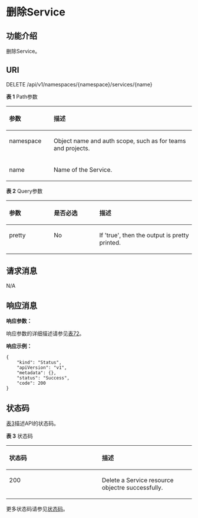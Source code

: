 # 删除Service<a name="cci_02_3049"></a>

## 功能介绍<a name="se5309007813b47538be7080cd63898e3"></a>

删除Service。

## URI<a name="s6d0d073ca7cd41c79bd61a816536f9a2"></a>

DELETE /api/v1/namespaces/\{namespace\}/services/\{name\}

**表 1**  Path参数

<a name="table1696332124519"></a>
<table><thead align="left"><tr id="row11961332194516"><th class="cellrowborder" valign="top" width="24%" id="mcps1.2.3.1.1"><p id="p396032144518"><a name="p396032144518"></a><a name="p396032144518"></a>参数</p>
</th>
<th class="cellrowborder" valign="top" width="76%" id="mcps1.2.3.1.2"><p id="p18962325454"><a name="p18962325454"></a><a name="p18962325454"></a>描述</p>
</th>
</tr>
</thead>
<tbody><tr id="row9960327457"><td class="cellrowborder" valign="top" width="24%" headers="mcps1.2.3.1.1 "><p id="p1496113214456"><a name="p1496113214456"></a><a name="p1496113214456"></a>namespace</p>
</td>
<td class="cellrowborder" valign="top" width="76%" headers="mcps1.2.3.1.2 "><p id="p141902036155717"><a name="p141902036155717"></a><a name="p141902036155717"></a>Object name and auth scope, such as for teams and projects.</p>
</td>
</tr>
<tr id="row13794857171116"><td class="cellrowborder" valign="top" width="24%" headers="mcps1.2.3.1.1 "><p id="p5984165818113"><a name="p5984165818113"></a><a name="p5984165818113"></a>name</p>
</td>
<td class="cellrowborder" valign="top" width="76%" headers="mcps1.2.3.1.2 "><p id="p4984175851116"><a name="p4984175851116"></a><a name="p4984175851116"></a>Name of the Service.</p>
</td>
</tr>
</tbody>
</table>

**表 2**  Query参数

<a name="zh-cn_topic_0079615016_table17955773"></a>
<table><thead align="left"><tr id="zh-cn_topic_0079615016_row34849842"><th class="cellrowborder" valign="top" width="24.08240824082408%" id="mcps1.2.4.1.1"><p id="zh-cn_topic_0079615016_p4264914"><a name="zh-cn_topic_0079615016_p4264914"></a><a name="zh-cn_topic_0079615016_p4264914"></a>参数</p>
</th>
<th class="cellrowborder" valign="top" width="24.52245224522452%" id="mcps1.2.4.1.2"><p id="p47001612205713"><a name="p47001612205713"></a><a name="p47001612205713"></a>是否必选</p>
</th>
<th class="cellrowborder" valign="top" width="51.39513951395139%" id="mcps1.2.4.1.3"><p id="p49034188205713"><a name="p49034188205713"></a><a name="p49034188205713"></a>描述</p>
</th>
</tr>
</thead>
<tbody><tr id="zh-cn_topic_0079615016_row15472413"><td class="cellrowborder" valign="top" width="24.08240824082408%" headers="mcps1.2.4.1.1 "><p id="zh-cn_topic_0079615016_p45305951"><a name="zh-cn_topic_0079615016_p45305951"></a><a name="zh-cn_topic_0079615016_p45305951"></a>pretty</p>
</td>
<td class="cellrowborder" valign="top" width="24.52245224522452%" headers="mcps1.2.4.1.2 "><p id="zh-cn_topic_0079615016_p45903438"><a name="zh-cn_topic_0079615016_p45903438"></a><a name="zh-cn_topic_0079615016_p45903438"></a>No</p>
</td>
<td class="cellrowborder" valign="top" width="51.39513951395139%" headers="mcps1.2.4.1.3 "><p id="zh-cn_topic_0079615016_p27190993"><a name="zh-cn_topic_0079615016_p27190993"></a><a name="zh-cn_topic_0079615016_p27190993"></a>If 'true', then the output is pretty printed.</p>
</td>
</tr>
</tbody>
</table>

## 请求消息<a name="s716a126cd0214f9eac118df493501969"></a>

N/A

## 响应消息<a name="s2203b49907514457834d6215429d3135"></a>

**响应参数：**

响应参数的详细描述请参见[表72](数据结构.md#table37251757105918)。

**响应示例：**

```
{
    "kind": "Status",
    "apiVersion": "v1",
    "metadata": {},
    "status": "Success",
    "code": 200
}
```

## 状态码<a name="s10d425dd6e6d43a394ec0cd15cf7b233"></a>

[表3](#zh-cn_topic_0079615016_ref458764468)描述API的状态码。

**表 3**  状态码

<a name="zh-cn_topic_0079615016_ref458764468"></a>
<table><thead align="left"><tr id="zh-cn_topic_0079615016_row40325647"><th class="cellrowborder" valign="top" width="50%" id="mcps1.2.3.1.1"><p id="p25374999205713"><a name="p25374999205713"></a><a name="p25374999205713"></a>状态码</p>
</th>
<th class="cellrowborder" valign="top" width="50%" id="mcps1.2.3.1.2"><p id="p42109061205713"><a name="p42109061205713"></a><a name="p42109061205713"></a>描述</p>
</th>
</tr>
</thead>
<tbody><tr id="zh-cn_topic_0079615016_row23578293"><td class="cellrowborder" valign="top" width="50%" headers="mcps1.2.3.1.1 "><p id="zh-cn_topic_0079615016_p30793598"><a name="zh-cn_topic_0079615016_p30793598"></a><a name="zh-cn_topic_0079615016_p30793598"></a>200</p>
</td>
<td class="cellrowborder" valign="top" width="50%" headers="mcps1.2.3.1.2 "><p id="zh-cn_topic_0079615016_p11253479"><a name="zh-cn_topic_0079615016_p11253479"></a><a name="zh-cn_topic_0079615016_p11253479"></a>Delete a Service resource objectre successfully.</p>
</td>
</tr>
</tbody>
</table>

更多状态码请参见[状态码](状态码.md)。


